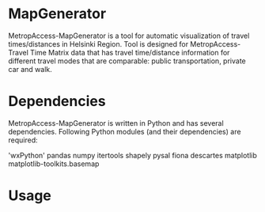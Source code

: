 MapGenerator
============

MetropAccess-MapGenerator is a tool for automatic visualization of travel times/distances in Helsinki Region. Tool is designed for MetropAccess-Travel Time Matrix data that has travel time/distance information for different travel modes that are comparable: public transportation, private car and walk.

Dependencies
============

MetropAccess-MapGenerator is written in Python and has several dependencies. Following Python modules (and their dependencies) are required:

'wxPython'
pandas
numpy
itertools
shapely
pysal
fiona
descartes
matplotlib
matplotlib-toolkits.basemap

Usage
============



